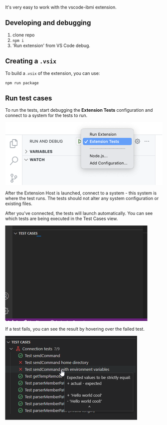 It's very easy to work with the vscode-ibmi extension.

## Developing and debugging

1. clone repo
2. ```npm i```
3. 'Run extension' from VS Code debug.

## Creating a `.vsix`

To build a .`vsix` of the extension, you can use:

```
npm run package
```

## Run test cases

To run the tests, start debugging the **Extension Tests** configuration and connect to a system for the tests to run.

![test debug](../../assets/dev_01.png)

After the Extension Host is launched, connect to a system - this system is where the test runs. The tests should not alter any system configuration or existing files.

After you've connected, the tests will launch automatically. You can see which tests are being executed in the Test Cases view.

![test cases view](../../assets/dev_02.gif)

If a test fails, you can see the result by hovering over the failed test.

![test case fail](../../assets/dev_03.png)